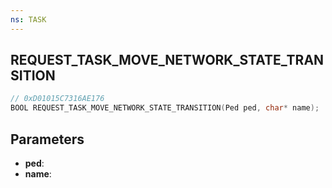 ```yaml
---
ns: TASK
---
```

## REQUEST_TASK_MOVE_NETWORK_STATE_TRANSITION

```c
// 0xD01015C7316AE176
BOOL REQUEST_TASK_MOVE_NETWORK_STATE_TRANSITION(Ped ped, char* name);
```

## Parameters
* **ped**:
* **name**:
